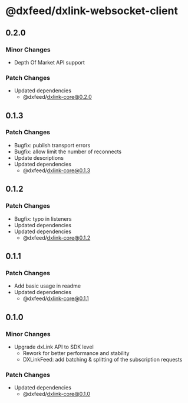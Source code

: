 # @dxfeed/dxlink-websocket-client

## 0.2.0

### Minor Changes

- Depth Of Market API support

### Patch Changes

- Updated dependencies
  - @dxfeed/dxlink-core@0.2.0

## 0.1.3

### Patch Changes

- Bugfix: publish transport errors
- Bugfix: allow limit the number of reconnects
- Update descriptions
- Updated dependencies
  - @dxfeed/dxlink-core@0.1.3

## 0.1.2

### Patch Changes

- Bugfix: typo in listeners
- Updated dependencies
- Updated dependencies
  - @dxfeed/dxlink-core@0.1.2

## 0.1.1

### Patch Changes

- Add basic usage in readme
- Updated dependencies
  - @dxfeed/dxlink-core@0.1.1

## 0.1.0

### Minor Changes

- Upgrade dxLink API to SDK level
  - Rework for better performance and stability
  - DXLinkFeed: add batching & splitting of the subscription requests

### Patch Changes

- Updated dependencies
  - @dxfeed/dxlink-core@0.1.0
